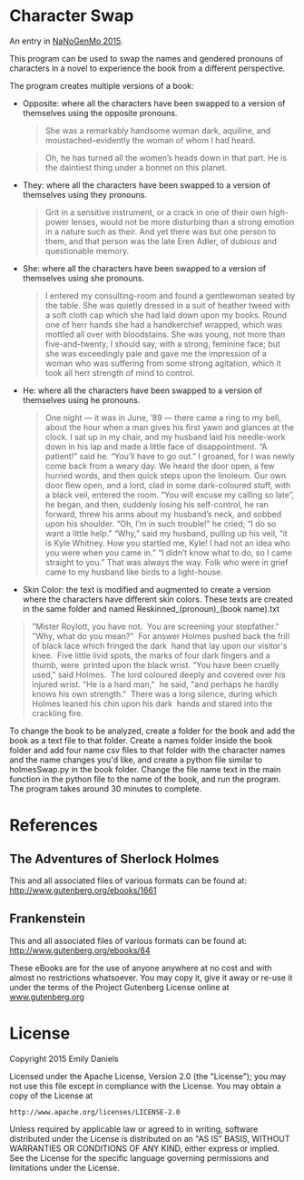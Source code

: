 Character Swap
====================

An entry in [NaNoGenMo 2015](https://github.com/dariusk/NaNoGenMo-2015/).

This program can be used to swap the names and gendered pronouns of characters 
in a novel to experience the book from a different perspective.

The program creates multiple versions of a book:

* Opposite: where all the characters have been swapped to a version of themselves using the opposite pronouns. 

  >She was a remarkably handsome woman dark, aquiline, and moustached–evidently the woman of whom I had heard.
  
  >Oh, he has turned all the women’s heads down in that part. He is the daintiest thing under a bonnet on this planet.
  
* They: where all the characters have been swapped to a version of themselves using they pronouns.

  >Grit in a sensitive instrument, or a crack in one of their own high-power lenses, would not be more disturbing 
  than a strong emotion in a nature such as their. And yet there was but one person to them, and that person was the 
  late Eren Adler, of dubious and questionable memory.
  
* She: where all the characters have been swapped to a version of themselves using she pronouns. 

  >I entered my consulting-room and found a gentlewoman seated by the table. She was quietly dressed in a suit of 
  heather tweed with a soft cloth cap which she had laid down upon my books. Round one of herr hands she had a 
  handkerchief wrapped, which was mottled all over with bloodstains. She was young, not more than five-and-twenty, 
  I should say, with a strong, feminine face; but she was exceedingly pale and gave me the impression of a woman who 
  was suffering from some strong agitation, which it took all herr strength of mind to control.
  
* He: where all the characters have been swapped to a version of themselves using he pronouns.

  >One night — it was in June, ’89 — there came a ring to my bell, about the hour when a man gives his first yawn and 
  glances at the clock. I sat up in my chair, and my husband laid his needle-work down in his lap and made a little 
  face of disappointment.
  “A patient!” said he. “You’ll have to go out.”
  I groaned, for I was newly come back from a weary day. We heard the door open, a few hurried words, and then quick 
  steps upon the linoleum. Our own door flew open, and a lord, clad in some dark-coloured stuff, with a black veil, 
  entered the room.
  “You will excuse my calling so late”, he began, and then, suddenly losing his self-control, he ran forward, threw 
  his arms about my husband’s neck, and sobbed upon his shoulder.
  “Oh, I’m in such trouble!” he cried; “I do so want a little help.”
  “Why,” said my husband, pulling up his veil, “it is Kyle Whitney. How you startled me, Kyle! I had not an idea who 
  you were when you came in.”
  “I didn’t know what to do, so I came straight to you.”
  That was always the way. Folk who were in grief came to my husband like birds to a light-house.

* Skin Color: the text is modified and augmented to create a version where the characters have different skin colors.
 These texts are created in the same folder and named Reskinned_(pronoun)_(book name).txt
 
 >"Mister Roylott, you have not.  You are screening your stepfather."  "Why, what do you mean?"  For answer Holmes pushed 
 back the frill of black lace which fringed the dark  hand that lay upon our visitor's knee.  Five little livid spots, 
 the marks of four dark fingers and a thumb, were  printed upon the black wrist. "You have been cruelly used," said 
 Holmes.  The lord coloured deeply and covered over his injured wrist. "He is a hard man,"  he said, "and perhaps he 
 hardly knows his own strength."  There was a long silence, during which Holmes leaned his chin upon his dark  hands 
 and stared into the crackling fire.



To change the book to be analyzed, create a folder for the book and add the book as a text file 
to that folder. Create a names folder inside the book folder and add four name csv files to that folder
with the character names and the name changes you'd like, and create a python file similar to holmesSwap.py 
in the book folder. Change the file name text in the main function in the python file to the name of the book, 
and run the program. The program takes around 30 minutes to complete. 


References
==========

The Adventures of Sherlock Holmes
---------------------------------

This and all associated files of various formats can be found at:
http://www.gutenberg.org/ebooks/1661

Frankenstein
------------
This and all associated files of various formats can be found at:
http://www.gutenberg.org/ebooks/84

These eBooks are for the use of anyone anywhere at no cost and with
almost no restrictions whatsoever.  You may copy it, give it away or
re-use it under the terms of the Project Gutenberg License online at 
www.gutenberg.org


License
=======

Copyright 2015 Emily Daniels

Licensed under the Apache License, Version 2.0 (the "License");
you may not use this file except in compliance with the License.
You may obtain a copy of the License at

    http://www.apache.org/licenses/LICENSE-2.0

Unless required by applicable law or agreed to in writing, software
distributed under the License is distributed on an "AS IS" BASIS,
WITHOUT WARRANTIES OR CONDITIONS OF ANY KIND, either express or implied.
See the License for the specific language governing permissions and
limitations under the License.